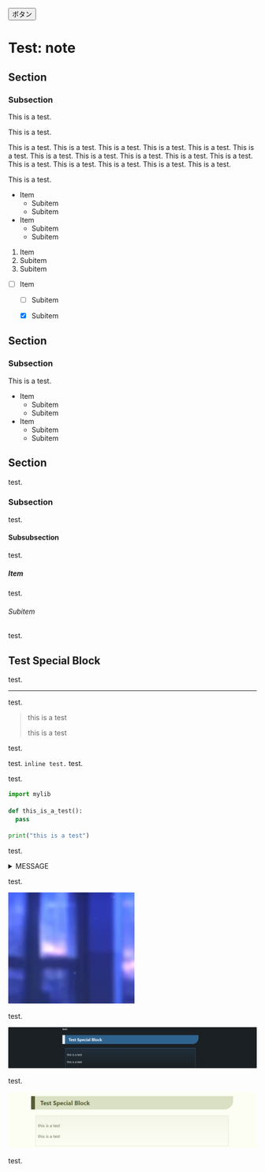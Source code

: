 <!-- title: CSS test: note -->

<button onclick="toggleTheme()">ボタン</button>

<script>
function toggleTheme() {
    const root = document.documentElement;
    root.classList.toggle('light-theme');
}
// const root = document.documentElement;
// root.classList.toggle('light-theme');
</script>

# Test: note

## Section

### Subsection

This is a test.

This is a test.

This is a test. This is a test. This is a test. This is a test. This is a test. This is a test. This is a test. This is a test. This is a test. This is a test. This is a test. This is a test. This is a test. This is a test. This is a test. This is a test. 

This is a test.

* Item
  * Subitem
  * Subitem
* Item
  * Subitem
  * Subitem
1. Item
  1. Subitem
  2. Subitem
* [ ] Item
  * [ ] Subitem
  * [x] Subitem


## Section

### Subsection

This is a test.

* Item
  * Subitem
  * Subitem
* Item
  * Subitem
  * Subitem


## Section

test.

### Subsection

test.

#### Subsubsection

test.

##### Item

test.

###### Subitem

test.


## Test Special Block

test.

---

test.

> this is a test
>
> this is a test

test.

test. `inline test.` test.

test.

```python
import mylib

def this_is_a_test():
  pass

print("this is a test")
```

test.

<details><summary> MESSAGE </summary>
CONTENT

CONTENT

CONTENT

CONTENT

CONTENT

CONTENT

CONTENT
</details>

test.

![](md/2024-10-16-11-05-54.png)

test.

![](md/2024-10-16-11-15-30.png)

test.

![](md/2024-10-16-11-19-38.png)

test.
